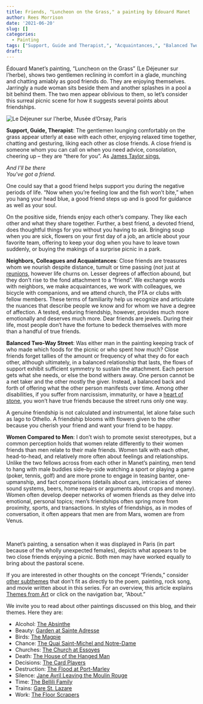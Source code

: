 ```yaml
---
title: Friends, "Luncheon on the Grass," a painting by Edouard Manet
author: Rees Morrison
date: '2021-06-20'
slug: []
categories:
  - Painting
tags: ["Support, Guide and Therapist,", "Acquaintances,", "Balanced Two-Way Street", "Women Compared to Men", ]
draft: 
---
```


Édouard Manet’s painting, “Luncheon on the Grass” (Le Déjeuner sur l'herbe), shows two gentlemen reclining in comfort in a glade, munching and chatting amiably as good friends do.  They are enjoying themselves.  Jarringly a nude woman sits beside them and another splashes in a pool a bit behind them.  The two men appear oblivious to them, so let’s consider this surreal picnic scene for how it suggests several points about friendships. 

<!--more-->

 

![Le Déjeuner sur l'herbe, Musée d’Orsay, Paris](/media/FriendsManet.jpg)

**Support, Guide, Therapist**:   The gentlemen lounging comfortably on the grass appear utterly at ease with each other, enjoying relaxed time together, chatting and gesturing, liking each other as close friends.  A close friend is someone whom you can call on when you need advice, consolation, cheering up – they are “there for you”.  As [James Taylor sings](Taylor), 

*And I'll be there*  
*You've got a friend.*    

One could say that a good friend helps support you during the negative periods of life.  “Now when you’re feeling low and the fish won’t bite,” when you hang your head blue, a good friend steps up and is good for guidance as well as your soul.

On the positive side, friends enjoy each other’s company.  They like each other and what they share together.  Further, a best friend, a devoted friend, does thoughtful things for you without you having to ask.   Bringing soup when you are sick, flowers on your first day of a job, an article about your favorite team, offering to keep your dog when you have to leave town suddenly, or buying the makings of a surprise picnic in a park.  

**Neighbors, Colleagues and Acquaintances**:  Close friends are treasures whom we nourish despite distance, tumult or time passing (not just at [reunions](Chill), however life churns on.   Lesser degrees of affection abound, but they don’t rise to the fond attachment to a “friend”.  We exchange words with neighbors, we make acquaintances, we work with colleagues, we bicycle with companions, and we attend church, the PTA or clubs with fellow members.  These terms of familiarity help us recognize and articulate the nuances that describe people we know and for whom we have a degree of affection.  A tested, enduring friendship, however, provides much more emotionally and deserves much more.  Dear friends are jewels.  During their life, most people don’t have the fortune to bedeck themselves with more than a handful of true friends. 

**Balanced Two-Way Street**:  Was either man in the painting keeping track of who made which foods for the picnic or who spent how much?  Close friends forget tallies of the amount or frequency of what they do for each other, although ultimately, in a balanced relationship that lasts, the flows of support exhibit sufficient symmetry to sustain the attachment.  Each person gets what she needs, or else the bond withers away.  One person cannot be a net taker and the other mostly the giver.  Instead, a balanced back and forth of offering what the other person manifests over time.  Among other disabilities, if you suffer from narcissism, immaturity, or have a [heart of stone](Alone), you won’t have true friends because the street runs only one way.

A genuine friendship is not calculated and instrumental, let alone false such as Iago to Othello.  A friendship blooms with flowers given to the other because you cherish your friend and want your friend to be happy.

**Women Compared to Men**:   I don’t wish to promote sexist stereotypes, but a common perception holds that women relate differently to their women friends than men relate to their male friends.  Women talk with each other, head-to-head, and relatively more often about feelings and relationships.  Unlike the two fellows across from each other in Manet’s painting, men tend to hang with male buddies side-by-side watching a sport or playing a game (poker, tennis, golf) and are more prone to engage in teasing banter, one-upmanship, and fact comparisons (details about cars, intricacies of stereo sound systems, beers, home repairs or arguments about crops and money).  Women often develop deeper networks of women friends as they delve into emotional, personal topics; men’s friendships often spring more from proximity, sports, and transactions.  In styles of friendships, as in modes of conversation, it often appears that men are from Mars, women are from Venus.

&nbsp;

Manet’s painting, a sensation when it was displayed in Paris (in part because of the wholly unexpected females), depicts what appears to be two close friends enjoying a picnic.  Both men may have worked equally to bring about the pastoral scene. 

If you are interested in other thoughts on the concept “Friends,” consider [other subthemes](Add) that don’t fit as directly to the poem, painting, rock song, and movie written about in this series.  For an overview, this article explains [Themes from Art](http://bit.ly/3sRXopI) or click on the navigation bar, “About.”

We invite you to read about other paintings discussed on this blog, and their themes.  Here they are: 

* Alcohol: [The Absinthe](https://themesfromart.com/post/2021-02-03-alcohol-absinthe-degas/alcoholabsinthedegas/)
* Beauty: [Garden at Sainte Adresse](https://themesfromart.com/post/2021-04-21-beauty-garden-at-sainte-adresse-from-a-painting-by-claude-monet/beautystadress/)
* Birds: [The Magpie](https://themesfromart.com/post/2021-06-07-birds-the-magpie-a-painting-by-claude-monet/birdsmagpie/)
* Chance: [The Quai Saint-Michel and Notre-Dame](http://localhost:4321/post/2021-03-14-chancechurch/chancechurch/)
* Churches: [The Church at Essoyes](https://themesfromart.com/post/2021-05-21-churches-from-the-church-at-essoyes-a-painting-by-pierre-auguste-renoir/churchesrenoir/)  
* Death: [The House of the Hanged Man](https://themesfromart.com/post/2021-05-03-death-from-house-of-the-hanged-man-a-painting-by-paul-cezanne/deathhanged/)
* Decisions: [The Card Players](https://themesfromart.com/post/2021-02-08-decisions-the-card-players-a-painting-by-paul-cezanne/decisionscardplayerscezanne/)
* Destruction: [The Flood at Port-Marley](https://themesfromart.com/post/2021-02-18-destruction-from-flood-at-port-marly-a-painting-by-alfred-sisley/destructionflood/)
* Silence: [Jane Avril Leaving the Moulin Rouge](https://themesfromart.com/post/silenceavril/)
* Time:	[The Bellili Family](https://themesfromart.com/post/2021-03-08-time-from-the-bellili-family-by-edgar-degas/timebellili/)
* Trains: [Gare St. Lazare](https://themesfromart.com/post/2021-05-10-trainslazare/trainslazare/)
* Work:	 [The Floor Scrapers](https://themesfromart.com/post/2021-02-26-workscrapers/workscrapers/)
